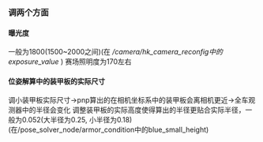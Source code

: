 ### 调两个方面

#### 曝光度
一般为1800(1500~2000之间)(在 */camera/hk_camera_reconfig中的exposure_value* )
赛场照明度为170左右

#### 位姿解算中的装甲板的实际尺寸
调小装甲板实际尺寸->pnp算出的在相机坐标系中的装甲板会离相机更近->全车观测器中的半径会变化
调整装甲板的实际高度使得算出的半径更贴合实际半径，一般为0.052(大半径为0.25, 小半径为0.18)(在/pose_solver_node/armor_condition中的blue_small_height)



